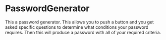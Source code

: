 # PasswordGenerator
This a password generator. This allows you to push a button and you get asked specific questions to determine what conditions your password requires. Then this will produce a password with all of your required criteria.
